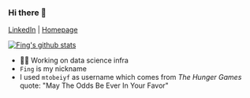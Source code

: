 ### Hi there 👋

[LinkedIn](https://www.linkedin.com/in/fing/) | [Homepage](https://imfing.com)

[![Fing's github stats](https://github-readme-stats.vercel.app/api?username=imfing&show_icons=true&hide=["contribs","prs"])](https://github.com/imfing)

- 👨‍💻 Working on data science infra
- `Fing` is my nickname
- I used `mtobeiyf` as username which comes from *The Hunger Games* quote: "May The Odds Be Ever In Your Favor"

<!--
**imfing/imfing** is a ✨ _special_ ✨ repository because its `README.md` (this file) appears on your GitHub profile.

Here are some ideas to get you started:

- 🔭 I’m currently working on ...
- 🌱 I’m currently learning ...
- 👯 I’m looking to collaborate on ...
- 🤔 I’m looking for help with ...
- 💬 Ask me about ...
- 📫 How to reach me: ...
- 😄 Pronouns: ...
- ⚡ Fun fact: ...
-->
